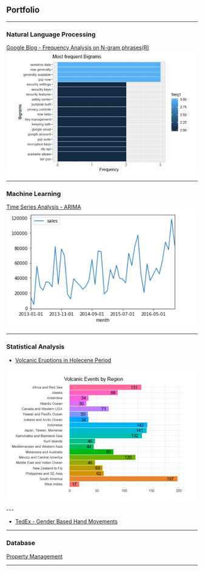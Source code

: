 ## Portfolio

---

### Natural Language Processing 

[Google Blog - Frequency Analysis on N-gram phrases(R)](https://github.com/ROOPAUS/Google-Blog-Ngram-Frequency-Analysis)
<img src="images/google_blog.PNG?raw=true"/>

---

### Machine Learning 

[Time Series Analysis - ARIMA](https://github.com/ROOPAUS/TimeSeries-ARIMA/blob/master/Time%20Series-%20ARIMA.ipynb)
<img src="images/time_series.PNG?raw=true"/>

---

### Statistical Analysis

- [Volcanic Eruptions in Holecene Period](https://github.com/ROOPAUS/Volcanic-Eruptions)
<img src="images/volcano.PNG?raw=true"/>
---

- [TedEx - Gender Based Hand Movements](https://github.com/ROOPAUS/Hand-Movements)
---

### Database

[Property Management](https://github.com/ROOPAUS/Property-Management)

---


